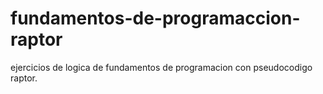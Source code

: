 # fundamentos-de-programaccion-raptor
ejercicios de logica de fundamentos de programacion con pseudocodigo raptor.
